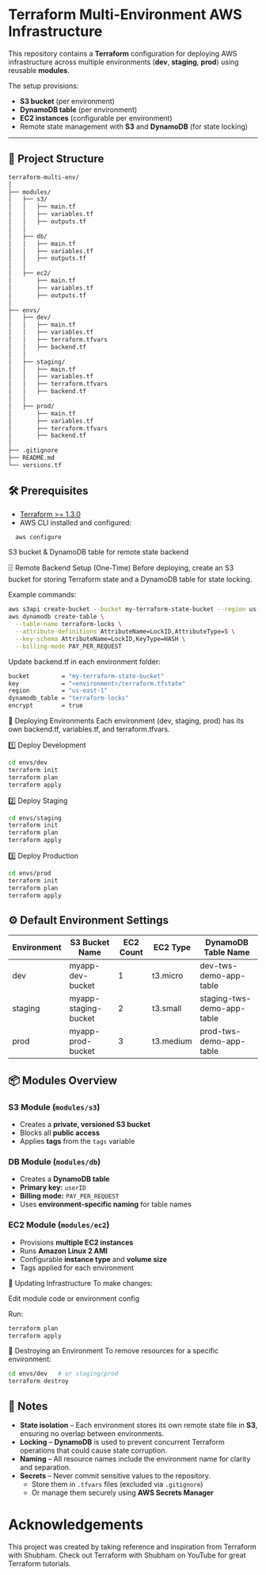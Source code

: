 
# Terraform Multi-Environment AWS Infrastructure

This repository contains a **Terraform** configuration for deploying AWS infrastructure across multiple environments (**dev**, **staging**, **prod**) using reusable **modules**.

The setup provisions:
- **S3 bucket** (per environment)
- **DynamoDB table** (per environment)
- **EC2 instances** (configurable per environment)
- Remote state management with **S3** and **DynamoDB** (for state locking)

---

## 📂 Project Structure

```bash
terraform-multi-env/
│
├── modules/
│   ├── s3/
│   │   ├── main.tf
│   │   ├── variables.tf
│   │   ├── outputs.tf
│   │
│   ├── db/
│   │   ├── main.tf
│   │   ├── variables.tf
│   │   ├── outputs.tf
│   │
│   ├── ec2/
│       ├── main.tf
│       ├── variables.tf
│       ├── outputs.tf
│
├── envs/
│   ├── dev/
│   │   ├── main.tf
│   │   ├── variables.tf
│   │   ├── terraform.tfvars
│   │   ├── backend.tf
│   │
│   ├── staging/
│   │   ├── main.tf
│   │   ├── variables.tf
│   │   ├── terraform.tfvars
│   │   ├── backend.tf
│   │
│   ├── prod/
│       ├── main.tf
│       ├── variables.tf
│       ├── terraform.tfvars
│       ├── backend.tf
│
├── .gitignore
├── README.md
└── versions.tf
```

## 🛠 Prerequisites

- [Terraform >= 1.3.0](https://developer.hashicorp.com/terraform/downloads)
- AWS CLI installed and configured:
```bash
  aws configure 
```
S3 bucket & DynamoDB table for remote state backend

🗄 Remote Backend Setup (One-Time)
Before deploying, create an S3 bucket for storing Terraform state and a DynamoDB table for state locking.

Example commands:

```bash
aws s3api create-bucket --bucket my-terraform-state-bucket --region us-east-1
aws dynamodb create-table \
  --table-name terraform-locks \
  --attribute-definitions AttributeName=LockID,AttributeType=S \
  --key-schema AttributeName=LockID,KeyType=HASH \
  --billing-mode PAY_PER_REQUEST
  ```

Update backend.tf in each environment folder:

```bash
bucket         = "my-terraform-state-bucket"
key            = "<environment>/terraform.tfstate"
region         = "us-east-1"
dynamodb_table = "terraform-locks"
encrypt        = true
```

🚀 Deploying Environments
Each environment (dev, staging, prod) has its own backend.tf, variables.tf, and terraform.tfvars.

1️⃣ Deploy Development
```bash
cd envs/dev
terraform init
terraform plan
terraform apply
```
2️⃣ Deploy Staging
```bash
cd envs/staging
terraform init
terraform plan
terraform apply
```
3️⃣ Deploy Production
```bash
cd envs/prod
terraform init
terraform plan
terraform apply
```
## ⚙ Default Environment Settings

| Environment | S3 Bucket Name        | EC2 Count | EC2 Type   | DynamoDB Table Name           |
|-------------|-----------------------|-----------|------------|--------------------------------|
| dev         | myapp-dev-bucket      | 1         | t3.micro   | dev-tws-demo-app-table         |
| staging     | myapp-staging-bucket  | 2         | t3.small   | staging-tws-demo-app-table     |
| prod        | myapp-prod-bucket     | 3         | t3.medium  | prod-tws-demo-app-table        |

## 📦 Modules Overview

### **S3 Module** (`modules/s3`)
- Creates a **private, versioned S3 bucket**
- Blocks all **public access**
- Applies **tags** from the `tags` variable

### **DB Module** (`modules/db`)
- Creates a **DynamoDB table**
- **Primary key:** `userID`
- **Billing mode:** `PAY_PER_REQUEST`
- Uses **environment-specific naming** for table names

### **EC2 Module** (`modules/ec2`)
- Provisions **multiple EC2 instances**
- Runs **Amazon Linux 2 AMI**
- Configurable **instance type** and **volume size**
- Tags applied for each environment


🔄 Updating Infrastructure
To make changes:

Edit module code or environment config

Run:

```bash
terraform plan
terraform apply
```

🧹 Destroying an Environment
To remove resources for a specific environment:

```bash
cd envs/dev   # or staging/prod
terraform destroy
```

## 📝 Notes

- **State isolation** – Each environment stores its own remote state file in **S3**, ensuring no overlap between environments.  
- **Locking** – **DynamoDB** is used to prevent concurrent Terraform operations that could cause state corruption.  
- **Naming** – All resource names include the environment name for clarity and separation.  
- **Secrets** – Never commit sensitive values to the repository.  
  - Store them in `.tfvars` files (excluded via `.gitignore`)  
  - Or manage them securely using **AWS Secrets Manager**

# Acknowledgements
This project was created by taking reference and inspiration from Terraform with Shubham.
Check out Terraform with Shubham on YouTube for great Terraform tutorials.

